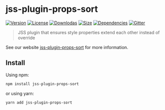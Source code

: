 # jss-plugin-props-sort

[![Version](https://img.shields.io/npm/v/jss-plugin-props-sort.svg?style=flat)](https://npmjs.org/package/jss-plugin-props-sort)
[![License](https://img.shields.io/npm/l/jss-plugin-props-sort.svg?style=flat)](https://github.com/cssinjs/jss/blob/master/LICENSE)
[![Downlodas](https://img.shields.io/npm/dm/jss-plugin-props-sort.svg?style=flat)](https://npmjs.org/package/jss-plugin-props-sort)
[![Size](https://img.shields.io/bundlephobia/minzip/jss-plugin-props-sort.svg?style=flat)](https://npmjs.org/package/jss-plugin-props-sort)
[![Dependencies](https://img.shields.io/david/cssinjs/jss.svg?path=packages%2Fjss-plugin-props-sort&style=flat)](https://npmjs.org/package/jss-plugin-props-sort)
[![Gitter](https://badges.gitter.im/JoinChat.svg)](https://gitter.im/cssinjs/lobby)

> JSS plugin that ensures style properties extend each other instead of override

See our website [jss-plugin-props-sort](https://cssinjs.org/jss-plugin-props-sort?v=v10.0.0-alpha.20) for more information.

## Install

Using npm:

```sh
npm install jss-plugin-props-sort
```

or using yarn:

```sh
yarn add jss-plugin-props-sort
```

